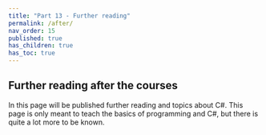 ```yaml
---
title: "Part 13 - Further reading"
permalink: /after/
nav_order: 15
published: true
has_children: true
has_toc: true
---
```


## Further reading after the courses

In this page will be published further reading and topics about C#. This page is only meant to teach the basics of programming and C#, but there is quite a lot more to be known.